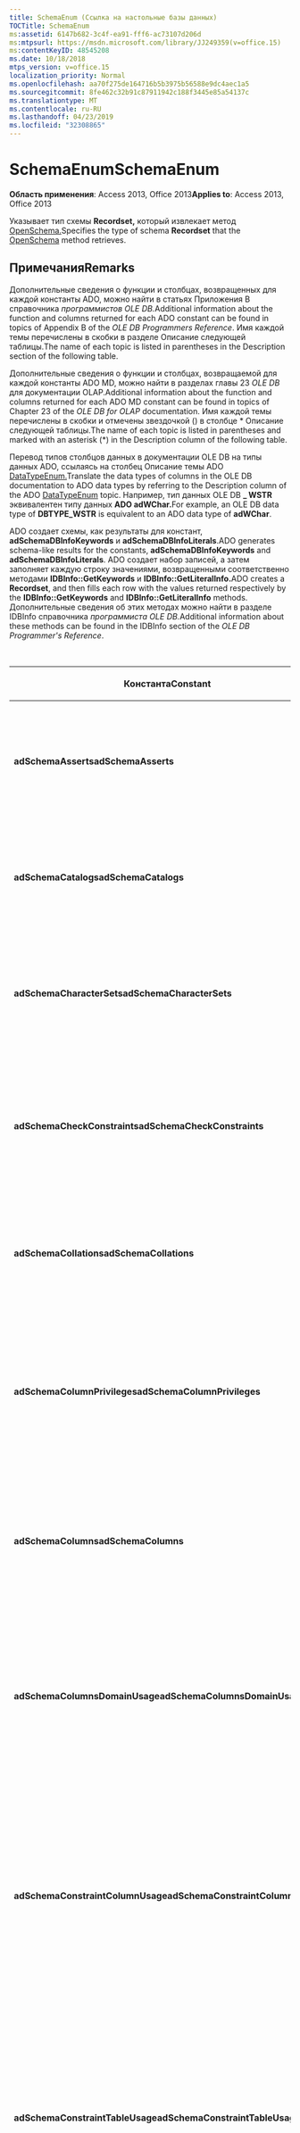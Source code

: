 ```yaml
---
title: SchemaEnum (Ссылка на настольные базы данных)
TOCTitle: SchemaEnum
ms:assetid: 6147b682-3c4f-ea91-fff6-ac73107d206d
ms:mtpsurl: https://msdn.microsoft.com/library/JJ249359(v=office.15)
ms:contentKeyID: 48545208
ms.date: 10/18/2018
mtps_version: v=office.15
localization_priority: Normal
ms.openlocfilehash: aa70f275de164716b5b3975b56588e9dc4aec1a5
ms.sourcegitcommit: 8fe462c32b91c87911942c188f3445e85a54137c
ms.translationtype: MT
ms.contentlocale: ru-RU
ms.lasthandoff: 04/23/2019
ms.locfileid: "32308865"
---
```

# <a name="schemaenum"></a><span data-ttu-id="26792-102">SchemaEnum</span><span class="sxs-lookup"><span data-stu-id="26792-102">SchemaEnum</span></span>

<span data-ttu-id="26792-103">**Область применения**: Access 2013, Office 2013</span><span class="sxs-lookup"><span data-stu-id="26792-103">**Applies to**: Access 2013, Office 2013</span></span>

<span data-ttu-id="26792-104">Указывает тип схемы **Recordset,** который извлекает метод [OpenSchema.](openschema-method-ado.md)</span><span class="sxs-lookup"><span data-stu-id="26792-104">Specifies the type of schema **Recordset** that the [OpenSchema](openschema-method-ado.md) method retrieves.</span></span>

## <a name="remarks"></a><span data-ttu-id="26792-105">Примечания</span><span class="sxs-lookup"><span data-stu-id="26792-105">Remarks</span></span>

<span data-ttu-id="26792-106">Дополнительные сведения о функции и столбцах, возвращенных для каждой константы ADO, можно найти в статьях Приложения B справочника *программистов OLE DB.*</span><span class="sxs-lookup"><span data-stu-id="26792-106">Additional information about the function and columns returned for each ADO constant can be found in topics of Appendix B of the *OLE DB Programmers Reference*.</span></span> <span data-ttu-id="26792-107">Имя каждой темы перечислены в скобки в разделе Описание следующей таблицы.</span><span class="sxs-lookup"><span data-stu-id="26792-107">The name of each topic is listed in parentheses in the Description section of the following table.</span></span>

<span data-ttu-id="26792-108">Дополнительные сведения о функции и столбцах, возвращаемой для каждой константы ADO MD, можно найти в разделах главы 23 *OLE DB* для документации OLAP.</span><span class="sxs-lookup"><span data-stu-id="26792-108">Additional information about the function and columns returned for each ADO MD constant can be found in topics of Chapter 23 of the *OLE DB for OLAP* documentation.</span></span> <span data-ttu-id="26792-109">Имя каждой темы перечислены в скобки и отмечены звездочкой () в столбце \* Описание следующей таблицы.</span><span class="sxs-lookup"><span data-stu-id="26792-109">The name of each topic is listed in parentheses and marked with an asterisk (\*) in the Description column of the following table.</span></span>

<span data-ttu-id="26792-110">Перевод типов столбцов данных в документации OLE DB на типы данных ADO, ссылаясь на столбец Описание темы ADO [DataTypeEnum.](datatypeenum.md)</span><span class="sxs-lookup"><span data-stu-id="26792-110">Translate the data types of columns in the OLE DB documentation to ADO data types by referring to the Description column of the ADO [DataTypeEnum](datatypeenum.md) topic.</span></span> <span data-ttu-id="26792-111">Например, тип данных OLE DB **\_ WSTR** эквивалентен типу данных **ADO adWChar.**</span><span class="sxs-lookup"><span data-stu-id="26792-111">For example, an OLE DB data type of **DBTYPE\_WSTR** is equivalent to an ADO data type of **adWChar**.</span></span>

<span data-ttu-id="26792-112">ADO создает схемы, как результаты для констант, **adSchemaDBInfoKeywords** и **adSchemaDBInfoLiterals**.</span><span class="sxs-lookup"><span data-stu-id="26792-112">ADO generates schema-like results for the constants, **adSchemaDBInfoKeywords** and **adSchemaDBInfoLiterals**.</span></span> <span data-ttu-id="26792-113">ADO создает набор записей, а затем заполняет каждую строку значениями, возвращенными соответственно методами **IDBInfo::GetKeywords** и **IDBInfo::GetLiteralInfo.**</span><span class="sxs-lookup"><span data-stu-id="26792-113">ADO creates a **Recordset**, and then fills each row with the values returned respectively by the **IDBInfo::GetKeywords** and **IDBInfo::GetLiteralInfo** methods.</span></span> <span data-ttu-id="26792-114">Дополнительные сведения об этих методах можно найти в разделе IDBInfo справочника *программиста OLE DB.*</span><span class="sxs-lookup"><span data-stu-id="26792-114">Additional information about these methods can be found in the IDBInfo section of the *OLE DB Programmer's Reference*.</span></span>

<br/>

<table>
<colgroup>
<col style="width: 25%" />
<col style="width: 25%" />
<col style="width: 25%" />
<col style="width: 25%" />
</colgroup>
<thead>
<tr class="header">
<th><p><span data-ttu-id="26792-115">Константа</span><span class="sxs-lookup"><span data-stu-id="26792-115">Constant</span></span></p></th>
<th><p><span data-ttu-id="26792-116">Значение</span><span class="sxs-lookup"><span data-stu-id="26792-116">Value</span></span></p></th>
<th><p><span data-ttu-id="26792-117">Описание</span><span class="sxs-lookup"><span data-stu-id="26792-117">Description</span></span></p></th>
<th><p><span data-ttu-id="26792-118">Столбцы ограничения</span><span class="sxs-lookup"><span data-stu-id="26792-118">Constraint columns</span></span></p></th>
</tr>
</thead>
<tbody>
<tr class="odd">
<td><p><span data-ttu-id="26792-119"><strong>adSchemaAsserts</strong></span><span class="sxs-lookup"><span data-stu-id="26792-119"><strong>adSchemaAsserts</strong></span></span></p></td>
<td><p><span data-ttu-id="26792-120">0</span><span class="sxs-lookup"><span data-stu-id="26792-120">0</span></span></p></td>
<td><p><span data-ttu-id="26792-121">Возвращает утверждения, определенные в каталоге, которые принадлежат определенному пользователю.</span><span class="sxs-lookup"><span data-stu-id="26792-121">Returns the assertions defined in the catalog that are owned by a given user.</span></span> <span data-ttu-id="26792-122">(ASSERTIONS Rowset)</span><span class="sxs-lookup"><span data-stu-id="26792-122">(ASSERTIONS Rowset)</span></span></p></td>
<td><p><span data-ttu-id="26792-123">CONSTRAINT_CATALOG</span><span class="sxs-lookup"><span data-stu-id="26792-123">CONSTRAINT_CATALOG</span></span><br />
<span data-ttu-id="26792-124">CONSTRAINT_SCHEMA</span><span class="sxs-lookup"><span data-stu-id="26792-124">CONSTRAINT_SCHEMA</span></span><br />
<span data-ttu-id="26792-125">CONSTRAINT_NAME</span><span class="sxs-lookup"><span data-stu-id="26792-125">CONSTRAINT_NAME</span></span></p></td>
</tr>
<tr class="even">
<td><p><span data-ttu-id="26792-126"><strong>adSchemaCatalogs</strong></span><span class="sxs-lookup"><span data-stu-id="26792-126"><strong>adSchemaCatalogs</strong></span></span></p></td>
<td><p><span data-ttu-id="26792-127">1</span><span class="sxs-lookup"><span data-stu-id="26792-127">1</span></span></p></td>
<td><p><span data-ttu-id="26792-128">Возвращает физические атрибуты, связанные с каталогами, доступными из DBMS.</span><span class="sxs-lookup"><span data-stu-id="26792-128">Returns the physical attributes associated with catalogs accessible from the DBMS.</span></span> <span data-ttu-id="26792-129">(КАТАЛОГИ Rowset)</span><span class="sxs-lookup"><span data-stu-id="26792-129">(CATALOGS Rowset)</span></span></p></td>
<td><p><span data-ttu-id="26792-130">CATALOG_NAME</span><span class="sxs-lookup"><span data-stu-id="26792-130">CATALOG_NAME</span></span></p></td>
</tr>
<tr class="odd">
<td><p><span data-ttu-id="26792-131"><strong>adSchemaCharacterSets</strong></span><span class="sxs-lookup"><span data-stu-id="26792-131"><strong>adSchemaCharacterSets</strong></span></span></p></td>
<td><p><span data-ttu-id="26792-132">2</span><span class="sxs-lookup"><span data-stu-id="26792-132">2</span></span></p></td>
<td><p><span data-ttu-id="26792-133">Возвращает наборы символов, определенные в каталоге, доступные для данного пользователя.</span><span class="sxs-lookup"><span data-stu-id="26792-133">Returns the character sets defined in the catalog that are accessible to a given user.</span></span> <span data-ttu-id="26792-134">(CHARACTER_SETS Rowset)</span><span class="sxs-lookup"><span data-stu-id="26792-134">(CHARACTER_SETS Rowset)</span></span></p></td>
<td><p><span data-ttu-id="26792-135">CHARACTER_SET_CATALOG</span><span class="sxs-lookup"><span data-stu-id="26792-135">CHARACTER_SET_CATALOG</span></span><br />
<span data-ttu-id="26792-136">CHARACTER_SET_SCHEMA</span><span class="sxs-lookup"><span data-stu-id="26792-136">CHARACTER_SET_SCHEMA</span></span><br />
<span data-ttu-id="26792-137">CHARACTER_SET_NAME</span><span class="sxs-lookup"><span data-stu-id="26792-137">CHARACTER_SET_NAME</span></span></p></td>
</tr>
<tr class="even">
<td><p><span data-ttu-id="26792-138"><strong>adSchemaCheckConstraints</strong></span><span class="sxs-lookup"><span data-stu-id="26792-138"><strong>adSchemaCheckConstraints</strong></span></span></p></td>
<td><p><span data-ttu-id="26792-139">5 </span><span class="sxs-lookup"><span data-stu-id="26792-139">5</span></span></p></td>
<td><p><span data-ttu-id="26792-140">Возвращает ограничения проверки, определенные в каталоге, которые принадлежат определенному пользователю.</span><span class="sxs-lookup"><span data-stu-id="26792-140">Returns the check constraints defined in the catalog that are owned by a given user.</span></span> <span data-ttu-id="26792-141">(CHECK_CONSTRAINTS Rowset)</span><span class="sxs-lookup"><span data-stu-id="26792-141">(CHECK_CONSTRAINTS Rowset)</span></span></p></td>
<td><p><span data-ttu-id="26792-142">CONSTRAINT_CATALOG</span><span class="sxs-lookup"><span data-stu-id="26792-142">CONSTRAINT_CATALOG</span></span><br />
<span data-ttu-id="26792-143">CONSTRAINT_SCHEMA</span><span class="sxs-lookup"><span data-stu-id="26792-143">CONSTRAINT_SCHEMA</span></span><br />
<span data-ttu-id="26792-144">CONSTRAINT_NAME</span><span class="sxs-lookup"><span data-stu-id="26792-144">CONSTRAINT_NAME</span></span></p></td>
</tr>
<tr class="odd">
<td><p><span data-ttu-id="26792-145"><strong>adSchemaCollations</strong></span><span class="sxs-lookup"><span data-stu-id="26792-145"><strong>adSchemaCollations</strong></span></span></p></td>
<td><p><span data-ttu-id="26792-146">3</span><span class="sxs-lookup"><span data-stu-id="26792-146">3</span></span></p></td>
<td><p><span data-ttu-id="26792-147">Возвращается коллаций символов, определенных в каталоге, доступных для данного пользователя.</span><span class="sxs-lookup"><span data-stu-id="26792-147">Returns the character collations defined in the catalog that are accessible to a given user.</span></span> <span data-ttu-id="26792-148">(COLLATIONS Rowset)</span><span class="sxs-lookup"><span data-stu-id="26792-148">(COLLATIONS Rowset)</span></span></p></td>
<td><p><span data-ttu-id="26792-149">COLLATION_CATALOG</span><span class="sxs-lookup"><span data-stu-id="26792-149">COLLATION_CATALOG</span></span><br />
<span data-ttu-id="26792-150">COLLATION_SCHEMA</span><span class="sxs-lookup"><span data-stu-id="26792-150">COLLATION_SCHEMA</span></span><br />
<span data-ttu-id="26792-151">COLLATION_NAME</span><span class="sxs-lookup"><span data-stu-id="26792-151">COLLATION_NAME</span></span></p></td>
</tr>
<tr class="even">
<td><p><span data-ttu-id="26792-152"><strong>adSchemaColumnPrivileges</strong></span><span class="sxs-lookup"><span data-stu-id="26792-152"><strong>adSchemaColumnPrivileges</strong></span></span></p></td>
<td><p><span data-ttu-id="26792-153">13</span><span class="sxs-lookup"><span data-stu-id="26792-153">13</span></span></p></td>
<td><p><span data-ttu-id="26792-154">Возвращает привилегии для столбцов таблиц, определенных в каталоге, доступных или предоставленных определенным пользователем.</span><span class="sxs-lookup"><span data-stu-id="26792-154">Returns the privileges on columns of tables defined in the catalog that are available to, or granted by, a given user.</span></span> <span data-ttu-id="26792-155">(COLUMN_PRIVILEGES Rowset)</span><span class="sxs-lookup"><span data-stu-id="26792-155">(COLUMN_PRIVILEGES Rowset)</span></span></p></td>
<td><p><span data-ttu-id="26792-156">TABLE_CATALOG</span><span class="sxs-lookup"><span data-stu-id="26792-156">TABLE_CATALOG</span></span><br />
<span data-ttu-id="26792-157">TABLE_SCHEMA</span><span class="sxs-lookup"><span data-stu-id="26792-157">TABLE_SCHEMA</span></span><br />
<span data-ttu-id="26792-158">TABLE_NAME</span><span class="sxs-lookup"><span data-stu-id="26792-158">TABLE_NAME</span></span><br />
<span data-ttu-id="26792-159">COLUMN_NAME</span><span class="sxs-lookup"><span data-stu-id="26792-159">COLUMN_NAME</span></span><br />
<span data-ttu-id="26792-160">GRANTOR</span><span class="sxs-lookup"><span data-stu-id="26792-160">GRANTOR</span></span><br />
<span data-ttu-id="26792-161">GRANTEE</span><span class="sxs-lookup"><span data-stu-id="26792-161">GRANTEE</span></span></p></td>
</tr>
<tr class="odd">
<td><p><span data-ttu-id="26792-162"><strong>adSchemaColumns</strong></span><span class="sxs-lookup"><span data-stu-id="26792-162"><strong>adSchemaColumns</strong></span></span></p></td>
<td><p><span data-ttu-id="26792-163">4 </span><span class="sxs-lookup"><span data-stu-id="26792-163">4</span></span></p></td>
<td><p><span data-ttu-id="26792-164">Возвращает столбцы таблиц (включая представления), определенные в каталоге, доступные для данного пользователя.</span><span class="sxs-lookup"><span data-stu-id="26792-164">Returns the columns of tables (including views) defined in the catalog that are accessible to a given user.</span></span> <span data-ttu-id="26792-165">(СТОЛБЦЫ Rowset)</span><span class="sxs-lookup"><span data-stu-id="26792-165">(COLUMNS Rowset)</span></span></p></td>
<td><p><span data-ttu-id="26792-166">TABLE_CATALOG</span><span class="sxs-lookup"><span data-stu-id="26792-166">TABLE_CATALOG</span></span><br />
<span data-ttu-id="26792-167">TABLE_SCHEMA</span><span class="sxs-lookup"><span data-stu-id="26792-167">TABLE_SCHEMA</span></span><br />
<span data-ttu-id="26792-168">TABLE_NAME</span><span class="sxs-lookup"><span data-stu-id="26792-168">TABLE_NAME</span></span><br />
<span data-ttu-id="26792-169">COLUMN_NAME</span><span class="sxs-lookup"><span data-stu-id="26792-169">COLUMN_NAME</span></span></p></td>
</tr>
<tr class="even">
<td><p><span data-ttu-id="26792-170"><strong>adSchemaColumnsDomainUsage</strong></span><span class="sxs-lookup"><span data-stu-id="26792-170"><strong>adSchemaColumnsDomainUsage</strong></span></span></p></td>
<td><p><span data-ttu-id="26792-171">11</span><span class="sxs-lookup"><span data-stu-id="26792-171">11</span></span></p></td>
<td><p><span data-ttu-id="26792-172">Возвращает столбцы, определенные в каталоге, которые зависят от домена, определенного в каталоге и владеющих определенным пользователем.</span><span class="sxs-lookup"><span data-stu-id="26792-172">Returns the columns defined in the catalog that are dependent on a domain defined in the catalog and owned by a given user.</span></span> <span data-ttu-id="26792-173">(COLUMN_DOMAIN_USAGE Rowset)</span><span class="sxs-lookup"><span data-stu-id="26792-173">(COLUMN_DOMAIN_USAGE Rowset)</span></span></p></td>
<td><p><span data-ttu-id="26792-174">DOMAIN_CATALOG</span><span class="sxs-lookup"><span data-stu-id="26792-174">DOMAIN_CATALOG</span></span><br />
<span data-ttu-id="26792-175">DOMAIN_SCHEMA</span><span class="sxs-lookup"><span data-stu-id="26792-175">DOMAIN_SCHEMA</span></span><br />
<span data-ttu-id="26792-176">DOMAIN_NAME</span><span class="sxs-lookup"><span data-stu-id="26792-176">DOMAIN_NAME</span></span><br />
<span data-ttu-id="26792-177">COLUMN_NAME</span><span class="sxs-lookup"><span data-stu-id="26792-177">COLUMN_NAME</span></span></p></td>
</tr>
<tr class="odd">
<td><p><span data-ttu-id="26792-178"><strong>adSchemaConstraintColumnUsage</strong></span><span class="sxs-lookup"><span data-stu-id="26792-178"><strong>adSchemaConstraintColumnUsage</strong></span></span></p></td>
<td><p><span data-ttu-id="26792-179">6 </span><span class="sxs-lookup"><span data-stu-id="26792-179">6</span></span></p></td>
<td><p><span data-ttu-id="26792-180">Возвращает столбцы, используемые ссылками, уникальными ограничениями, ограничениями проверки и утверждениями, определенными в каталоге и принадлежат определенному пользователю.</span><span class="sxs-lookup"><span data-stu-id="26792-180">Returns the columns used by referential constraints, unique constraints, check constraints, and assertions, defined in the catalog and owned by a given user.</span></span> <span data-ttu-id="26792-181">(CONSTRAINT_COLUMN_USAGE Rowset)</span><span class="sxs-lookup"><span data-stu-id="26792-181">(CONSTRAINT_COLUMN_USAGE Rowset)</span></span></p></td>
<td><p><span data-ttu-id="26792-182">TABLE_CATALOG</span><span class="sxs-lookup"><span data-stu-id="26792-182">TABLE_CATALOG</span></span><br />
<span data-ttu-id="26792-183">TABLE_SCHEMA</span><span class="sxs-lookup"><span data-stu-id="26792-183">TABLE_SCHEMA</span></span><br />
<span data-ttu-id="26792-184">TABLE_NAME</span><span class="sxs-lookup"><span data-stu-id="26792-184">TABLE_NAME</span></span><br />
<span data-ttu-id="26792-185">COLUMN_NAME</span><span class="sxs-lookup"><span data-stu-id="26792-185">COLUMN_NAME</span></span></p></td>
</tr>
<tr class="even">
<td><p><span data-ttu-id="26792-186"><strong>adSchemaConstraintTableUsage</strong></span><span class="sxs-lookup"><span data-stu-id="26792-186"><strong>adSchemaConstraintTableUsage</strong></span></span></p></td>
<td><p><span data-ttu-id="26792-187">7 </span><span class="sxs-lookup"><span data-stu-id="26792-187">7</span></span></p></td>
<td><p><span data-ttu-id="26792-188">Возвращает таблицы, используемые ссылками, уникальными ограничениями, ограничениями проверки и утверждениями, определенными в каталоге и принадлежат определенному пользователю.</span><span class="sxs-lookup"><span data-stu-id="26792-188">Returns the tables that are used by referential constraints, unique constraints, check constraints, and assertions defined in the catalog and owned by a given user.</span></span> <span data-ttu-id="26792-189">(CONSTRAINT_TABLE_USAGE Rowset)</span><span class="sxs-lookup"><span data-stu-id="26792-189">(CONSTRAINT_TABLE_USAGE Rowset)</span></span></p></td>
<td><p><span data-ttu-id="26792-190">TABLE_CATALOG</span><span class="sxs-lookup"><span data-stu-id="26792-190">TABLE_CATALOG</span></span><br />
<span data-ttu-id="26792-191">TABLE_SCHEMA</span><span class="sxs-lookup"><span data-stu-id="26792-191">TABLE_SCHEMA</span></span><br />
<span data-ttu-id="26792-192">TABLE_NAME</span><span class="sxs-lookup"><span data-stu-id="26792-192">TABLE_NAME</span></span></p></td>
</tr>
<tr class="odd">
<td><p><span data-ttu-id="26792-193"><strong>adSchemaCubes</strong></span><span class="sxs-lookup"><span data-stu-id="26792-193"><strong>adSchemaCubes</strong></span></span></p></td>
<td><p><span data-ttu-id="26792-194">32</span><span class="sxs-lookup"><span data-stu-id="26792-194">32</span></span></p></td>
<td><p><span data-ttu-id="26792-195">Возвращает сведения о доступных кубах в схеме (или каталоге, если поставщик не поддерживает схемы).</span><span class="sxs-lookup"><span data-stu-id="26792-195">Returns information about the available cubes in a schema (or the catalog, if the provider does not support schemas).</span></span> <span data-ttu-id="26792-196">(CUBES Rowset\*)</span><span class="sxs-lookup"><span data-stu-id="26792-196">(CUBES Rowset\*)</span></span></p></td>
<td><p><span data-ttu-id="26792-197">CATALOG_NAME</span><span class="sxs-lookup"><span data-stu-id="26792-197">CATALOG_NAME</span></span><br />
<span data-ttu-id="26792-198">SCHEMA_NAME</span><span class="sxs-lookup"><span data-stu-id="26792-198">SCHEMA_NAME</span></span><br />
<span data-ttu-id="26792-199">CUBE_NAME</span><span class="sxs-lookup"><span data-stu-id="26792-199">CUBE_NAME</span></span></p></td>
</tr>
<tr class="even">
<td><p><span data-ttu-id="26792-200"><strong>adSchemaDBInfoKeywords</strong></span><span class="sxs-lookup"><span data-stu-id="26792-200"><strong>adSchemaDBInfoKeywords</strong></span></span></p></td>
<td><p><span data-ttu-id="26792-201">30</span><span class="sxs-lookup"><span data-stu-id="26792-201">30</span></span></p></td>
<td><p><span data-ttu-id="26792-202">Возвращает список ключевых слов, определенных для поставщика.</span><span class="sxs-lookup"><span data-stu-id="26792-202">Returns a list of provider-specific keywords.</span></span> <span data-ttu-id="26792-203">(IDBInfo::GetKeywords \*)</span><span class="sxs-lookup"><span data-stu-id="26792-203">(IDBInfo::GetKeywords \*)</span></span></p></td>
<td><p><span data-ttu-id="26792-204">&lt;Нет&gt;</span><span class="sxs-lookup"><span data-stu-id="26792-204">&lt;None&gt;</span></span></p></td>
</tr>
<tr class="odd">
<td><p><span data-ttu-id="26792-205"><strong>adSchemaDBInfoLiterals</strong></span><span class="sxs-lookup"><span data-stu-id="26792-205"><strong>adSchemaDBInfoLiterals</strong></span></span></p></td>
<td><p><span data-ttu-id="26792-206">31</span><span class="sxs-lookup"><span data-stu-id="26792-206">31</span></span></p></td>
<td><p><span data-ttu-id="26792-207">Возвращает список литералов, определенных для поставщика, используемых в текстовых командах.</span><span class="sxs-lookup"><span data-stu-id="26792-207">Returns a list of provider-specific literals used in text commands.</span></span> <span data-ttu-id="26792-208">(IDBInfo::GetLiteralInfo \*)</span><span class="sxs-lookup"><span data-stu-id="26792-208">(IDBInfo::GetLiteralInfo \*)</span></span></p></td>
<td><p><span data-ttu-id="26792-209">&lt;Нет&gt;</span><span class="sxs-lookup"><span data-stu-id="26792-209">&lt;None&gt;</span></span></p></td>
</tr>
<tr class="even">
<td><p><span data-ttu-id="26792-210"><strong>adSchemaDimensions</strong></span><span class="sxs-lookup"><span data-stu-id="26792-210"><strong>adSchemaDimensions</strong></span></span></p></td>
<td><p><span data-ttu-id="26792-211">33</span><span class="sxs-lookup"><span data-stu-id="26792-211">33</span></span></p></td>
<td><p><span data-ttu-id="26792-212">Возвращает сведения о измерениях в заданном кубе.</span><span class="sxs-lookup"><span data-stu-id="26792-212">Returns information about the dimensions in a given cube.</span></span> <span data-ttu-id="26792-213">Она имеет одну строку для каждого измерения.</span><span class="sxs-lookup"><span data-stu-id="26792-213">It has one row for each dimension.</span></span> <span data-ttu-id="26792-214">(DIMENSIONS Rowset \*)</span><span class="sxs-lookup"><span data-stu-id="26792-214">(DIMENSIONS Rowset \*)</span></span></p></td>
<td><p><span data-ttu-id="26792-215">CATALOG_NAME</span><span class="sxs-lookup"><span data-stu-id="26792-215">CATALOG_NAME</span></span><br />
<span data-ttu-id="26792-216">SCHEMA_NAME</span><span class="sxs-lookup"><span data-stu-id="26792-216">SCHEMA_NAME</span></span><br />
<span data-ttu-id="26792-217">CUBE_NAME</span><span class="sxs-lookup"><span data-stu-id="26792-217">CUBE_NAME</span></span><br />
<span data-ttu-id="26792-218">DIMENSION_NAME</span><span class="sxs-lookup"><span data-stu-id="26792-218">DIMENSION_NAME</span></span><br />
<span data-ttu-id="26792-219">DIMENSION_UNIQUE_NAME</span><span class="sxs-lookup"><span data-stu-id="26792-219">DIMENSION_UNIQUE_NAME</span></span></p></td>
</tr>
<tr class="odd">
<td><p><span data-ttu-id="26792-220"><strong>adSchemaForeignKeys</strong></span><span class="sxs-lookup"><span data-stu-id="26792-220"><strong>adSchemaForeignKeys</strong></span></span></p></td>
<td><p><span data-ttu-id="26792-221">27</span><span class="sxs-lookup"><span data-stu-id="26792-221">27</span></span></p></td>
<td><p><span data-ttu-id="26792-222">Возвращает внешние столбцы ключей, определенные в каталоге определенным пользователем.</span><span class="sxs-lookup"><span data-stu-id="26792-222">Returns the foreign key columns defined in the catalog by a given user.</span></span> <span data-ttu-id="26792-223">(FOREIGN_KEYS Rowset)</span><span class="sxs-lookup"><span data-stu-id="26792-223">(FOREIGN_KEYS Rowset)</span></span></p></td>
<td><p><span data-ttu-id="26792-224">PK_TABLE_CATALOG</span><span class="sxs-lookup"><span data-stu-id="26792-224">PK_TABLE_CATALOG</span></span><br />
<span data-ttu-id="26792-225">PK_TABLE_SCHEMA</span><span class="sxs-lookup"><span data-stu-id="26792-225">PK_TABLE_SCHEMA</span></span><br />
<span data-ttu-id="26792-226">PK_TABLE_NAME</span><span class="sxs-lookup"><span data-stu-id="26792-226">PK_TABLE_NAME</span></span><br />
<span data-ttu-id="26792-227">FK_TABLE_CATALOG</span><span class="sxs-lookup"><span data-stu-id="26792-227">FK_TABLE_CATALOG</span></span><br />
<span data-ttu-id="26792-228">FK_TABLE_SCHEMA</span><span class="sxs-lookup"><span data-stu-id="26792-228">FK_TABLE_SCHEMA</span></span><br />
<span data-ttu-id="26792-229">FK_TABLE_NAME</span><span class="sxs-lookup"><span data-stu-id="26792-229">FK_TABLE_NAME</span></span></p></td>
</tr>
<tr class="even">
<td><p><span data-ttu-id="26792-230"><strong>adSchemaHierarchies</strong></span><span class="sxs-lookup"><span data-stu-id="26792-230"><strong>adSchemaHierarchies</strong></span></span></p></td>
<td><p><span data-ttu-id="26792-231">34</span><span class="sxs-lookup"><span data-stu-id="26792-231">34</span></span></p></td>
<td><p><span data-ttu-id="26792-232">Возвращает сведения об иерархиях, доступных в измерении.</span><span class="sxs-lookup"><span data-stu-id="26792-232">Returns information about the hierarchies available in a dimension.</span></span> <span data-ttu-id="26792-233">(ИЕРАРХИИ Rowset \*)</span><span class="sxs-lookup"><span data-stu-id="26792-233">(HIERARCHIES Rowset \*)</span></span></p></td>
<td><p><span data-ttu-id="26792-234">CATALOG_NAME</span><span class="sxs-lookup"><span data-stu-id="26792-234">CATALOG_NAME</span></span><br />
<span data-ttu-id="26792-235">SCHEMA_NAME</span><span class="sxs-lookup"><span data-stu-id="26792-235">SCHEMA_NAME</span></span><br />
<span data-ttu-id="26792-236">CUBE_NAME</span><span class="sxs-lookup"><span data-stu-id="26792-236">CUBE_NAME</span></span><br />
<span data-ttu-id="26792-237">DIMENSION_UNIQUE_NAME</span><span class="sxs-lookup"><span data-stu-id="26792-237">DIMENSION_UNIQUE_NAME</span></span><br />
<span data-ttu-id="26792-238">HIERARCHY_NAME</span><span class="sxs-lookup"><span data-stu-id="26792-238">HIERARCHY_NAME</span></span><br />
<span data-ttu-id="26792-239">HIERARCHY_UNIQUE_NAME</span><span class="sxs-lookup"><span data-stu-id="26792-239">HIERARCHY_UNIQUE_NAME</span></span></p></td>
</tr>
<tr class="odd">
<td><p><span data-ttu-id="26792-240"><strong>adSchemaIndexes</strong></span><span class="sxs-lookup"><span data-stu-id="26792-240"><strong>adSchemaIndexes</strong></span></span></p></td>
<td><p><span data-ttu-id="26792-241">12 </span><span class="sxs-lookup"><span data-stu-id="26792-241">12</span></span></p></td>
<td><p><span data-ttu-id="26792-242">Возвращает индексы, определенные в каталоге, которые принадлежат определенному пользователю.</span><span class="sxs-lookup"><span data-stu-id="26792-242">Returns the indexes defined in the catalog that are owned by a given user.</span></span> <span data-ttu-id="26792-243">(INDEXES Rowset)</span><span class="sxs-lookup"><span data-stu-id="26792-243">(INDEXES Rowset)</span></span></p></td>
<td><p><span data-ttu-id="26792-244">TABLE_CATALOG</span><span class="sxs-lookup"><span data-stu-id="26792-244">TABLE_CATALOG</span></span><br />
<span data-ttu-id="26792-245">TABLE_SCHEMA</span><span class="sxs-lookup"><span data-stu-id="26792-245">TABLE_SCHEMA</span></span><br />
<span data-ttu-id="26792-246">INDEX_NAME</span><span class="sxs-lookup"><span data-stu-id="26792-246">INDEX_NAME</span></span><br />
<span data-ttu-id="26792-247">TYPE</span><span class="sxs-lookup"><span data-stu-id="26792-247">TYPE</span></span><br />
<span data-ttu-id="26792-248">TABLE_NAME</span><span class="sxs-lookup"><span data-stu-id="26792-248">TABLE_NAME</span></span></p></td>
</tr>
<tr class="even">
<td><p><span data-ttu-id="26792-249"><strong>adSchemaKeyColumnUsage</strong></span><span class="sxs-lookup"><span data-stu-id="26792-249"><strong>adSchemaKeyColumnUsage</strong></span></span></p></td>
<td><p><span data-ttu-id="26792-250">8 </span><span class="sxs-lookup"><span data-stu-id="26792-250">8</span></span></p></td>
<td><p><span data-ttu-id="26792-251">Возвращает столбцы, определенные в каталоге, которые ограничены в качестве ключей определенным пользователем.</span><span class="sxs-lookup"><span data-stu-id="26792-251">Returns the columns defined in the catalog that are constrained as keys by a given user.</span></span> <span data-ttu-id="26792-252">(KEY_COLUMN_USAGE Rowset)</span><span class="sxs-lookup"><span data-stu-id="26792-252">(KEY_COLUMN_USAGE Rowset)</span></span></p></td>
<td><p><span data-ttu-id="26792-253">CONSTRAINT_CATALOG</span><span class="sxs-lookup"><span data-stu-id="26792-253">CONSTRAINT_CATALOG</span></span><br />
<span data-ttu-id="26792-254">CONSTRAINT_SCHEMA</span><span class="sxs-lookup"><span data-stu-id="26792-254">CONSTRAINT_SCHEMA</span></span><br />
<span data-ttu-id="26792-255">CONSTRAINT_NAME</span><span class="sxs-lookup"><span data-stu-id="26792-255">CONSTRAINT_NAME</span></span><br />
<span data-ttu-id="26792-256">TABLE_CATALOG</span><span class="sxs-lookup"><span data-stu-id="26792-256">TABLE_CATALOG</span></span><br />
<span data-ttu-id="26792-257">TABLE_SCHEMA</span><span class="sxs-lookup"><span data-stu-id="26792-257">TABLE_SCHEMA</span></span><br />
<span data-ttu-id="26792-258">TABLE_NAME</span><span class="sxs-lookup"><span data-stu-id="26792-258">TABLE_NAME</span></span><br />
<span data-ttu-id="26792-259">COLUMN_NAME</span><span class="sxs-lookup"><span data-stu-id="26792-259">COLUMN_NAME</span></span></p></td>
</tr>
<tr class="odd">
<td><p><span data-ttu-id="26792-260"><strong>adSchemaLevels</strong></span><span class="sxs-lookup"><span data-stu-id="26792-260"><strong>adSchemaLevels</strong></span></span></p></td>
<td><p><span data-ttu-id="26792-261">35</span><span class="sxs-lookup"><span data-stu-id="26792-261">35</span></span></p></td>
<td><p><span data-ttu-id="26792-262">Возвращает сведения об уровнях, доступных в измерении.</span><span class="sxs-lookup"><span data-stu-id="26792-262">Returns information about the levels available in a dimension.</span></span> <span data-ttu-id="26792-263">(LEVELS Rowset\*)</span><span class="sxs-lookup"><span data-stu-id="26792-263">(LEVELS Rowset\*)</span></span></p></td>
<td><p><span data-ttu-id="26792-264">CATALOG_NAME</span><span class="sxs-lookup"><span data-stu-id="26792-264">CATALOG_NAME</span></span><br />
<span data-ttu-id="26792-265">SCHEMA_NAME</span><span class="sxs-lookup"><span data-stu-id="26792-265">SCHEMA_NAME</span></span><br />
<span data-ttu-id="26792-266">CUBE_NAME</span><span class="sxs-lookup"><span data-stu-id="26792-266">CUBE_NAME</span></span><br />
<span data-ttu-id="26792-267">DIMENSION_UNIQUE_NAME</span><span class="sxs-lookup"><span data-stu-id="26792-267">DIMENSION_UNIQUE_NAME</span></span><br />
<span data-ttu-id="26792-268">HIERARCHY_UNIQUE_NAME</span><span class="sxs-lookup"><span data-stu-id="26792-268">HIERARCHY_UNIQUE_NAME</span></span><br />
<span data-ttu-id="26792-269">LEVEL_NAME</span><span class="sxs-lookup"><span data-stu-id="26792-269">LEVEL_NAME</span></span><br />
<span data-ttu-id="26792-270">LEVEL_UNIQUE_NAME</span><span class="sxs-lookup"><span data-stu-id="26792-270">LEVEL_UNIQUE_NAME</span></span></p></td>
</tr>
<tr class="even">
<td><p><span data-ttu-id="26792-271"><strong>adSchemaMeasures</strong></span><span class="sxs-lookup"><span data-stu-id="26792-271"><strong>adSchemaMeasures</strong></span></span></p></td>
<td><p><span data-ttu-id="26792-272">36</span><span class="sxs-lookup"><span data-stu-id="26792-272">36</span></span></p></td>
<td><p><span data-ttu-id="26792-273">Возвращает сведения о доступных мерах.</span><span class="sxs-lookup"><span data-stu-id="26792-273">Returns information about the available measures.</span></span> <span data-ttu-id="26792-274">(MEASURES Rowset \*)</span><span class="sxs-lookup"><span data-stu-id="26792-274">(MEASURES Rowset \*)</span></span></p></td>
<td><p><span data-ttu-id="26792-275">CATALOG_NAME</span><span class="sxs-lookup"><span data-stu-id="26792-275">CATALOG_NAME</span></span><br />
<span data-ttu-id="26792-276">SCHEMA_NAME</span><span class="sxs-lookup"><span data-stu-id="26792-276">SCHEMA_NAME</span></span><br />
<span data-ttu-id="26792-277">CUBE_NAME</span><span class="sxs-lookup"><span data-stu-id="26792-277">CUBE_NAME</span></span><br />
<span data-ttu-id="26792-278">MEASURE_NAME</span><span class="sxs-lookup"><span data-stu-id="26792-278">MEASURE_NAME</span></span><br />
<span data-ttu-id="26792-279">MEASURE_UNIQUE_NAME</span><span class="sxs-lookup"><span data-stu-id="26792-279">MEASURE_UNIQUE_NAME</span></span></p></td>
</tr>
<tr class="odd">
<td><p><span data-ttu-id="26792-280"><strong>adSchemaMembers</strong></span><span class="sxs-lookup"><span data-stu-id="26792-280"><strong>adSchemaMembers</strong></span></span></p></td>
<td><p><span data-ttu-id="26792-281">38</span><span class="sxs-lookup"><span data-stu-id="26792-281">38</span></span></p></td>
<td><p><span data-ttu-id="26792-282">Возвращает сведения о доступных членах.</span><span class="sxs-lookup"><span data-stu-id="26792-282">Returns information about the available members.</span></span> <span data-ttu-id="26792-283">(НАБОР УЧАСТНИКОВ \*)</span><span class="sxs-lookup"><span data-stu-id="26792-283">(MEMBERS Rowset \*)</span></span></p></td>
<td><p><span data-ttu-id="26792-284">CATALOG_NAME</span><span class="sxs-lookup"><span data-stu-id="26792-284">CATALOG_NAME</span></span><br />
<span data-ttu-id="26792-285">SCHEMA_NAME</span><span class="sxs-lookup"><span data-stu-id="26792-285">SCHEMA_NAME</span></span><br />
<span data-ttu-id="26792-286">CUBE_NAME</span><span class="sxs-lookup"><span data-stu-id="26792-286">CUBE_NAME</span></span><br />
<span data-ttu-id="26792-287">DIMENSION_UNIQUE_NAME</span><span class="sxs-lookup"><span data-stu-id="26792-287">DIMENSION_UNIQUE_NAME</span></span><br />
<span data-ttu-id="26792-288">HIERARCHY_UNIQUE_NAME</span><span class="sxs-lookup"><span data-stu-id="26792-288">HIERARCHY_UNIQUE_NAME</span></span><br />
<span data-ttu-id="26792-289">LEVEL_UNIQUE_NAME</span><span class="sxs-lookup"><span data-stu-id="26792-289">LEVEL_UNIQUE_NAME</span></span><br />
<span data-ttu-id="26792-290">LEVEL_NUMBER</span><span class="sxs-lookup"><span data-stu-id="26792-290">LEVEL_NUMBER</span></span><br />
<span data-ttu-id="26792-291">MEMBER_NAME</span><span class="sxs-lookup"><span data-stu-id="26792-291">MEMBER_NAME</span></span><br />
<span data-ttu-id="26792-292">MEMBER_UNIQUE_NAME</span><span class="sxs-lookup"><span data-stu-id="26792-292">MEMBER_UNIQUE_NAME</span></span><br />
<span data-ttu-id="26792-293">MEMBER_CAPTION</span><span class="sxs-lookup"><span data-stu-id="26792-293">MEMBER_CAPTION</span></span><br />
<span data-ttu-id="26792-294">MEMBER_TYPE</span><span class="sxs-lookup"><span data-stu-id="26792-294">MEMBER_TYPE</span></span><br />
<span data-ttu-id="26792-295">Оператор дерева (Дополнительные сведения см. в документации OLE DB для OLAP.)</span><span class="sxs-lookup"><span data-stu-id="26792-295">Tree operator (For more information, see the OLE DB for OLAP documentation.)</span></span></p></td>
</tr>
<tr class="even">
<td><p><span data-ttu-id="26792-296"><strong>adSchemaPrimaryKeys</strong></span><span class="sxs-lookup"><span data-stu-id="26792-296"><strong>adSchemaPrimaryKeys</strong></span></span></p></td>
<td><p><span data-ttu-id="26792-297">28</span><span class="sxs-lookup"><span data-stu-id="26792-297">28</span></span></p></td>
<td><p><span data-ttu-id="26792-298">Возвращает основные столбцы ключей, определенные в каталоге определенным пользователем.</span><span class="sxs-lookup"><span data-stu-id="26792-298">Returns the primary key columns defined in the catalog by a given user.</span></span> <span data-ttu-id="26792-299">(PRIMARY_KEYS Rowset)</span><span class="sxs-lookup"><span data-stu-id="26792-299">(PRIMARY_KEYS Rowset)</span></span></p></td>
<td><p><span data-ttu-id="26792-300">PK_TABLE_CATALOG</span><span class="sxs-lookup"><span data-stu-id="26792-300">PK_TABLE_CATALOG</span></span><br />
<span data-ttu-id="26792-301">PK_TABLE_SCHEMA</span><span class="sxs-lookup"><span data-stu-id="26792-301">PK_TABLE_SCHEMA</span></span><br />
<span data-ttu-id="26792-302">PK_TABLE_NAME</span><span class="sxs-lookup"><span data-stu-id="26792-302">PK_TABLE_NAME</span></span></p></td>
</tr>
<tr class="odd">
<td><p><span data-ttu-id="26792-303"><strong>adSchemaProcedureColumns</strong></span><span class="sxs-lookup"><span data-stu-id="26792-303"><strong>adSchemaProcedureColumns</strong></span></span></p></td>
<td><p><span data-ttu-id="26792-304">29</span><span class="sxs-lookup"><span data-stu-id="26792-304">29</span></span></p></td>
<td><p><span data-ttu-id="26792-305">Возвращает сведения о столбцах строк, возвращаемой процедурами.</span><span class="sxs-lookup"><span data-stu-id="26792-305">Returns information about the columns of rowsets returned by procedures.</span></span> <span data-ttu-id="26792-306">(PROCEDURE_COLUMNS Rowset)</span><span class="sxs-lookup"><span data-stu-id="26792-306">(PROCEDURE_COLUMNS Rowset)</span></span></p></td>
<td><p><span data-ttu-id="26792-307">PROCEDURE_CATALOG</span><span class="sxs-lookup"><span data-stu-id="26792-307">PROCEDURE_CATALOG</span></span><br />
<span data-ttu-id="26792-308">PROCEDURE_SCHEMA</span><span class="sxs-lookup"><span data-stu-id="26792-308">PROCEDURE_SCHEMA</span></span><br />
<span data-ttu-id="26792-309">PROCEDURE_NAME</span><span class="sxs-lookup"><span data-stu-id="26792-309">PROCEDURE_NAME</span></span><br />
<span data-ttu-id="26792-310">COLUMN_NAME</span><span class="sxs-lookup"><span data-stu-id="26792-310">COLUMN_NAME</span></span></p></td>
</tr>
<tr class="even">
<td><p><span data-ttu-id="26792-311"><strong>adSchemaProcedureParameters</strong></span><span class="sxs-lookup"><span data-stu-id="26792-311"><strong>adSchemaProcedureParameters</strong></span></span></p></td>
<td><p><span data-ttu-id="26792-312">26</span><span class="sxs-lookup"><span data-stu-id="26792-312">26</span></span></p></td>
<td><p><span data-ttu-id="26792-313">Возвращает сведения о параметрах и кодах процедур.</span><span class="sxs-lookup"><span data-stu-id="26792-313">Returns information about the parameters and return codes of procedures.</span></span> <span data-ttu-id="26792-314">(PROCEDURE_PARAMETERS Rowset)</span><span class="sxs-lookup"><span data-stu-id="26792-314">(PROCEDURE_PARAMETERS Rowset)</span></span></p></td>
<td><p><span data-ttu-id="26792-315">PROCEDURE_CATALOG</span><span class="sxs-lookup"><span data-stu-id="26792-315">PROCEDURE_CATALOG</span></span><br />
<span data-ttu-id="26792-316">PROCEDURE_SCHEMA</span><span class="sxs-lookup"><span data-stu-id="26792-316">PROCEDURE_SCHEMA</span></span><br />
<span data-ttu-id="26792-317">PROCEDURE_NAME</span><span class="sxs-lookup"><span data-stu-id="26792-317">PROCEDURE_NAME</span></span><br />
<span data-ttu-id="26792-318">PARAMETER_NAME</span><span class="sxs-lookup"><span data-stu-id="26792-318">PARAMETER_NAME</span></span></p></td>
</tr>
<tr class="odd">
<td><p><span data-ttu-id="26792-319"><strong>adSchemaProcedures</strong></span><span class="sxs-lookup"><span data-stu-id="26792-319"><strong>adSchemaProcedures</strong></span></span></p></td>
<td><p><span data-ttu-id="26792-320">16 </span><span class="sxs-lookup"><span data-stu-id="26792-320">16</span></span></p></td>
<td><p><span data-ttu-id="26792-321">Возвращает процедуры, определенные в каталоге, которые принадлежат определенному пользователю.</span><span class="sxs-lookup"><span data-stu-id="26792-321">Returns the procedures defined in the catalog that are owned by a given user.</span></span> <span data-ttu-id="26792-322">(PROCEDURES Rowset)</span><span class="sxs-lookup"><span data-stu-id="26792-322">(PROCEDURES Rowset)</span></span></p></td>
<td><p><span data-ttu-id="26792-323">PROCEDURE_CATALOG</span><span class="sxs-lookup"><span data-stu-id="26792-323">PROCEDURE_CATALOG</span></span><br />
<span data-ttu-id="26792-324">PROCEDURE_SCHEMA</span><span class="sxs-lookup"><span data-stu-id="26792-324">PROCEDURE_SCHEMA</span></span><br />
<span data-ttu-id="26792-325">PROCEDURE_NAME</span><span class="sxs-lookup"><span data-stu-id="26792-325">PROCEDURE_NAME</span></span><br />
<span data-ttu-id="26792-326">PROCEDURE_TYPE</span><span class="sxs-lookup"><span data-stu-id="26792-326">PROCEDURE_TYPE</span></span></p></td>
</tr>
<tr class="even">
<td><p><span data-ttu-id="26792-327"><strong>adSchemaProperties</strong></span><span class="sxs-lookup"><span data-stu-id="26792-327"><strong>adSchemaProperties</strong></span></span></p></td>
<td><p><span data-ttu-id="26792-328">37</span><span class="sxs-lookup"><span data-stu-id="26792-328">37</span></span></p></td>
<td><p><span data-ttu-id="26792-329">Возвращает сведения о доступных свойствах для каждого уровня измерения.</span><span class="sxs-lookup"><span data-stu-id="26792-329">Returns information about the available properties for each level of the dimension.</span></span> <span data-ttu-id="26792-330">(PROPERTIES Rowset \*)</span><span class="sxs-lookup"><span data-stu-id="26792-330">(PROPERTIES Rowset \*)</span></span></p></td>
<td><p><span data-ttu-id="26792-331">CATALOG_NAME</span><span class="sxs-lookup"><span data-stu-id="26792-331">CATALOG_NAME</span></span><br />
<span data-ttu-id="26792-332">SCHEMA_NAME</span><span class="sxs-lookup"><span data-stu-id="26792-332">SCHEMA_NAME</span></span><br />
<span data-ttu-id="26792-333">CUBE_NAME</span><span class="sxs-lookup"><span data-stu-id="26792-333">CUBE_NAME</span></span><br />
<span data-ttu-id="26792-334">DIMENSION_UNIQUE_NAME</span><span class="sxs-lookup"><span data-stu-id="26792-334">DIMENSION_UNIQUE_NAME</span></span><br />
<span data-ttu-id="26792-335">HIERARCHY_UNIQUE_NAME</span><span class="sxs-lookup"><span data-stu-id="26792-335">HIERARCHY_UNIQUE_NAME</span></span><br />
<span data-ttu-id="26792-336">LEVEL_UNIQUE_NAME</span><span class="sxs-lookup"><span data-stu-id="26792-336">LEVEL_UNIQUE_NAME</span></span><br />
<span data-ttu-id="26792-337">MEMBER_UNIQUE_NAME</span><span class="sxs-lookup"><span data-stu-id="26792-337">MEMBER_UNIQUE_NAME</span></span><br />
<span data-ttu-id="26792-338">PROPERTY_TYPE</span><span class="sxs-lookup"><span data-stu-id="26792-338">PROPERTY_TYPE</span></span><br />
<span data-ttu-id="26792-339">PROPERTY_NAME</span><span class="sxs-lookup"><span data-stu-id="26792-339">PROPERTY_NAME</span></span></p></td>
</tr>
<tr class="odd">
<td><p><span data-ttu-id="26792-340"><strong>adSchemaProviderSpecific</strong></span><span class="sxs-lookup"><span data-stu-id="26792-340"><strong>adSchemaProviderSpecific</strong></span></span></p></td>
<td><p><span data-ttu-id="26792-341">–1</span><span class="sxs-lookup"><span data-stu-id="26792-341">-1</span></span></p></td>
<td><p><span data-ttu-id="26792-342">Используется, если поставщик определяет собственные нестандартные запросы схемы.</span><span class="sxs-lookup"><span data-stu-id="26792-342">Used if the provider defines its own nonstandard schema queries.</span></span></p></td>
<td><p><span data-ttu-id="26792-343">&lt;Конкретный поставщик&gt;</span><span class="sxs-lookup"><span data-stu-id="26792-343">&lt;Provider specific&gt;</span></span></p></td>
</tr>
<tr class="even">
<td><p><span data-ttu-id="26792-344"><strong>adSchemaProviderTypes</strong></span><span class="sxs-lookup"><span data-stu-id="26792-344"><strong>adSchemaProviderTypes</strong></span></span></p></td>
<td><p><span data-ttu-id="26792-345">22</span><span class="sxs-lookup"><span data-stu-id="26792-345">22</span></span></p></td>
<td><p><span data-ttu-id="26792-346">Возвращает типы (базовые) данные, поддерживаемые поставщиком данных.</span><span class="sxs-lookup"><span data-stu-id="26792-346">Returns the (base) data types supported by the data provider.</span></span> <span data-ttu-id="26792-347">(PROVIDER_TYPES Rowset)</span><span class="sxs-lookup"><span data-stu-id="26792-347">(PROVIDER_TYPES Rowset)</span></span></p></td>
<td><p><span data-ttu-id="26792-348">DATA_TYPE</span><span class="sxs-lookup"><span data-stu-id="26792-348">DATA_TYPE</span></span><br />
<span data-ttu-id="26792-349">BEST_MATCH</span><span class="sxs-lookup"><span data-stu-id="26792-349">BEST_MATCH</span></span></p></td>
</tr>
<tr class="odd">
<td><p><span data-ttu-id="26792-350"><strong>AdSchemaReferentialConstraints</strong></span><span class="sxs-lookup"><span data-stu-id="26792-350"><strong>AdSchemaReferentialConstraints</strong></span></span></p></td>
<td><p><span data-ttu-id="26792-351">9 </span><span class="sxs-lookup"><span data-stu-id="26792-351">9</span></span></p></td>
<td><p><span data-ttu-id="26792-352">Возвращает ссылки, определенные в каталоге, которые принадлежат определенному пользователю.</span><span class="sxs-lookup"><span data-stu-id="26792-352">Returns the referential constraints defined in the catalog that are owned by a given user.</span></span> <span data-ttu-id="26792-353">(REFERENTIAL_CONSTRAINTS Rowset)</span><span class="sxs-lookup"><span data-stu-id="26792-353">(REFERENTIAL_CONSTRAINTS Rowset)</span></span></p></td>
<td><p><span data-ttu-id="26792-354">CONSTRAINT_CATALOG</span><span class="sxs-lookup"><span data-stu-id="26792-354">CONSTRAINT_CATALOG</span></span><br />
<span data-ttu-id="26792-355">CONSTRAINT_SCHEMA</span><span class="sxs-lookup"><span data-stu-id="26792-355">CONSTRAINT_SCHEMA</span></span><br />
<span data-ttu-id="26792-356">CONSTRAINT_NAME</span><span class="sxs-lookup"><span data-stu-id="26792-356">CONSTRAINT_NAME</span></span></p></td>
</tr>
<tr class="even">
<td><p><span data-ttu-id="26792-357"><strong>adSchemaSchemata</strong></span><span class="sxs-lookup"><span data-stu-id="26792-357"><strong>adSchemaSchemata</strong></span></span></p></td>
<td><p><span data-ttu-id="26792-358">17 </span><span class="sxs-lookup"><span data-stu-id="26792-358">17</span></span></p></td>
<td><p><span data-ttu-id="26792-359">Возвращает схемы (объекты базы данных), которые принадлежат этому пользователю.</span><span class="sxs-lookup"><span data-stu-id="26792-359">Returns the schemas (database objects) that are owned by a given user.</span></span> <span data-ttu-id="26792-360">(SCHEMATA Rowset)</span><span class="sxs-lookup"><span data-stu-id="26792-360">(SCHEMATA Rowset)</span></span></p></td>
<td><p><span data-ttu-id="26792-361">CATALOG_NAME</span><span class="sxs-lookup"><span data-stu-id="26792-361">CATALOG_NAME</span></span><br />
<span data-ttu-id="26792-362">SCHEMA_NAME</span><span class="sxs-lookup"><span data-stu-id="26792-362">SCHEMA_NAME</span></span><br />
<span data-ttu-id="26792-363">SCHEMA_OWNER</span><span class="sxs-lookup"><span data-stu-id="26792-363">SCHEMA_OWNER</span></span></p></td>
</tr>
<tr class="odd">
<td><p><span data-ttu-id="26792-364"><strong>adSchemaSQLLanguages</strong></span><span class="sxs-lookup"><span data-stu-id="26792-364"><strong>adSchemaSQLLanguages</strong></span></span></p></td>
<td><p><span data-ttu-id="26792-365">18 </span><span class="sxs-lookup"><span data-stu-id="26792-365">18</span></span></p></td>
<td><p><span data-ttu-id="26792-366">Возвращает уровни соответствия, параметры и диалекты, поддерживаемые данными SQL-реализации, определенными в каталоге.</span><span class="sxs-lookup"><span data-stu-id="26792-366">Returns the conformance levels, options, and dialects supported by the SQL-implementation processing data defined in the catalog.</span></span> <span data-ttu-id="26792-367">(SQL_LANGUAGES Rowset)</span><span class="sxs-lookup"><span data-stu-id="26792-367">(SQL_LANGUAGES Rowset)</span></span></p></td>
<td><p><span data-ttu-id="26792-368">&lt;Нет&gt;</span><span class="sxs-lookup"><span data-stu-id="26792-368">&lt;None&gt;</span></span></p></td>
</tr>
<tr class="even">
<td><p><span data-ttu-id="26792-369"><strong>adSchemaStatistics</strong></span><span class="sxs-lookup"><span data-stu-id="26792-369"><strong>adSchemaStatistics</strong></span></span></p></td>
<td><p><span data-ttu-id="26792-370">19</span><span class="sxs-lookup"><span data-stu-id="26792-370">19</span></span></p></td>
<td><p><span data-ttu-id="26792-371">Возвращает статистические данные, определенные в каталоге, которые принадлежат определенному пользователю.</span><span class="sxs-lookup"><span data-stu-id="26792-371">Returns the statistics defined in the catalog that are owned by a given user.</span></span> <span data-ttu-id="26792-372">(STATISTICS Rowset)</span><span class="sxs-lookup"><span data-stu-id="26792-372">(STATISTICS Rowset)</span></span></p></td>
<td><p><span data-ttu-id="26792-373">TABLE_CATALOG</span><span class="sxs-lookup"><span data-stu-id="26792-373">TABLE_CATALOG</span></span><br />
<span data-ttu-id="26792-374">TABLE_SCHEMA</span><span class="sxs-lookup"><span data-stu-id="26792-374">TABLE_SCHEMA</span></span><br />
<span data-ttu-id="26792-375">TABLE_NAME</span><span class="sxs-lookup"><span data-stu-id="26792-375">TABLE_NAME</span></span></p></td>
</tr>
<tr class="odd">
<td><p><span data-ttu-id="26792-376"><strong>adSchemaTableConstraints</strong></span><span class="sxs-lookup"><span data-stu-id="26792-376"><strong>adSchemaTableConstraints</strong></span></span></p></td>
<td><p><span data-ttu-id="26792-377">10 </span><span class="sxs-lookup"><span data-stu-id="26792-377">10</span></span></p></td>
<td><p><span data-ttu-id="26792-378">Возвращает ограничения таблицы, определенные в каталоге, которые принадлежат определенному пользователю.</span><span class="sxs-lookup"><span data-stu-id="26792-378">Returns the table constraints defined in the catalog that are owned by a given user.</span></span> <span data-ttu-id="26792-379">(TABLE_CONSTRAINTS Rowset)</span><span class="sxs-lookup"><span data-stu-id="26792-379">(TABLE_CONSTRAINTS Rowset)</span></span></p></td>
<td><p><span data-ttu-id="26792-380">CONSTRAINT_CATALOG</span><span class="sxs-lookup"><span data-stu-id="26792-380">CONSTRAINT_CATALOG</span></span><br />
<span data-ttu-id="26792-381">CONSTRAINT_SCHEMA</span><span class="sxs-lookup"><span data-stu-id="26792-381">CONSTRAINT_SCHEMA</span></span><br />
<span data-ttu-id="26792-382">CONSTRAINT_NAME</span><span class="sxs-lookup"><span data-stu-id="26792-382">CONSTRAINT_NAME</span></span><br />
<span data-ttu-id="26792-383">TABLE_CATALOG</span><span class="sxs-lookup"><span data-stu-id="26792-383">TABLE_CATALOG</span></span><br />
<span data-ttu-id="26792-384">TABLE_SCHEMA</span><span class="sxs-lookup"><span data-stu-id="26792-384">TABLE_SCHEMA</span></span><br />
<span data-ttu-id="26792-385">TABLE_NAME</span><span class="sxs-lookup"><span data-stu-id="26792-385">TABLE_NAME</span></span><br />
<span data-ttu-id="26792-386">CONSTRAINT_TYPE</span><span class="sxs-lookup"><span data-stu-id="26792-386">CONSTRAINT_TYPE</span></span></p></td>
</tr>
<tr class="even">
<td><p><span data-ttu-id="26792-387"><strong>adSchemaTablePrivileges</strong></span><span class="sxs-lookup"><span data-stu-id="26792-387"><strong>adSchemaTablePrivileges</strong></span></span></p></td>
<td><p><span data-ttu-id="26792-388">14 </span><span class="sxs-lookup"><span data-stu-id="26792-388">14</span></span></p></td>
<td><p><span data-ttu-id="26792-389">Возвращает привилегии в таблицах, определенных в каталоге, доступных или предоставленных определенным пользователем.</span><span class="sxs-lookup"><span data-stu-id="26792-389">Returns the privileges on tables defined in the catalog that are available to, or granted by, a given user.</span></span> <span data-ttu-id="26792-390">(TABLE_PRIVILEGES Rowset)</span><span class="sxs-lookup"><span data-stu-id="26792-390">(TABLE_PRIVILEGES Rowset)</span></span></p></td>
<td><p><span data-ttu-id="26792-391">TABLE_CATALOG</span><span class="sxs-lookup"><span data-stu-id="26792-391">TABLE_CATALOG</span></span><br />
<span data-ttu-id="26792-392">TABLE_SCHEMA</span><span class="sxs-lookup"><span data-stu-id="26792-392">TABLE_SCHEMA</span></span><br />
<span data-ttu-id="26792-393">TABLE_NAME</span><span class="sxs-lookup"><span data-stu-id="26792-393">TABLE_NAME</span></span><br />
<span data-ttu-id="26792-394">GRANTOR</span><span class="sxs-lookup"><span data-stu-id="26792-394">GRANTOR</span></span><br />
<span data-ttu-id="26792-395">GRANTEE</span><span class="sxs-lookup"><span data-stu-id="26792-395">GRANTEE</span></span></p></td>
</tr>
<tr class="odd">
<td><p><span data-ttu-id="26792-396"><strong>adSchemaTables</strong></span><span class="sxs-lookup"><span data-stu-id="26792-396"><strong>adSchemaTables</strong></span></span></p></td>
<td><p><span data-ttu-id="26792-397">20</span><span class="sxs-lookup"><span data-stu-id="26792-397">20</span></span></p></td>
<td><p><span data-ttu-id="26792-398">Возвращает таблицы (включая представления), определенные в каталоге, доступные для данного пользователя.</span><span class="sxs-lookup"><span data-stu-id="26792-398">Returns the tables (including views) defined in the catalog that are accessible to a given user.</span></span> <span data-ttu-id="26792-399">(TABLES Rowset)</span><span class="sxs-lookup"><span data-stu-id="26792-399">(TABLES Rowset)</span></span></p></td>
<td><p><span data-ttu-id="26792-400">TABLE_CATALOG</span><span class="sxs-lookup"><span data-stu-id="26792-400">TABLE_CATALOG</span></span><br />
<span data-ttu-id="26792-401">TABLE_SCHEMA</span><span class="sxs-lookup"><span data-stu-id="26792-401">TABLE_SCHEMA</span></span><br />
<span data-ttu-id="26792-402">TABLE_NAME</span><span class="sxs-lookup"><span data-stu-id="26792-402">TABLE_NAME</span></span><br />
<span data-ttu-id="26792-403">TABLE_TYPE</span><span class="sxs-lookup"><span data-stu-id="26792-403">TABLE_TYPE</span></span></p></td>
</tr>
<tr class="even">
<td><p><span data-ttu-id="26792-404"><strong>adSchemaTranslations</strong></span><span class="sxs-lookup"><span data-stu-id="26792-404"><strong>adSchemaTranslations</strong></span></span></p></td>
<td><p><span data-ttu-id="26792-405">21</span><span class="sxs-lookup"><span data-stu-id="26792-405">21</span></span></p></td>
<td><p><span data-ttu-id="26792-406">Возвращает переводы символов, определенные в каталоге, доступные для данного пользователя.</span><span class="sxs-lookup"><span data-stu-id="26792-406">Returns the character translations defined in the catalog that are accessible to a given user.</span></span> <span data-ttu-id="26792-407">(TRANSLATIONS Rowset)</span><span class="sxs-lookup"><span data-stu-id="26792-407">(TRANSLATIONS Rowset)</span></span></p></td>
<td><p><span data-ttu-id="26792-408">TRANSLATION_CATALOG</span><span class="sxs-lookup"><span data-stu-id="26792-408">TRANSLATION_CATALOG</span></span><br />
<span data-ttu-id="26792-409">TRANSLATION_SCHEMA</span><span class="sxs-lookup"><span data-stu-id="26792-409">TRANSLATION_SCHEMA</span></span><br />
<span data-ttu-id="26792-410">TRANSLATION_NAME</span><span class="sxs-lookup"><span data-stu-id="26792-410">TRANSLATION_NAME</span></span></p></td>
</tr>
<tr class="odd">
<td><p><span data-ttu-id="26792-411"><strong>adSchemaTrustees</strong></span><span class="sxs-lookup"><span data-stu-id="26792-411"><strong>adSchemaTrustees</strong></span></span></p></td>
<td><p><span data-ttu-id="26792-412">39</span><span class="sxs-lookup"><span data-stu-id="26792-412">39</span></span></p></td>
<td><p><span data-ttu-id="26792-413">Зарезервировано для последующего использования.</span><span class="sxs-lookup"><span data-stu-id="26792-413">Reserved for future use.</span></span></p></td>
<td><p><br />
</p></td>
</tr>
<tr class="even">
<td><p><span data-ttu-id="26792-414"><strong>adSchemaUsagePrivileges</strong></span><span class="sxs-lookup"><span data-stu-id="26792-414"><strong>adSchemaUsagePrivileges</strong></span></span></p></td>
<td><p><span data-ttu-id="26792-415">15</span><span class="sxs-lookup"><span data-stu-id="26792-415">15</span></span></p></td>
<td><p><span data-ttu-id="26792-416">Возвращает привилегии USE для объектов, определенных в каталоге, доступных или предоставленных определенным пользователем.</span><span class="sxs-lookup"><span data-stu-id="26792-416">Returns the USAGE privileges on objects defined in the catalog that are available to, or granted by, a given user.</span></span> <span data-ttu-id="26792-417">(USAGE_PRIVILEGES Rowset)</span><span class="sxs-lookup"><span data-stu-id="26792-417">(USAGE_PRIVILEGES Rowset)</span></span></p></td>
<td><p><span data-ttu-id="26792-418">OBJECT_CATALOG</span><span class="sxs-lookup"><span data-stu-id="26792-418">OBJECT_CATALOG</span></span><br />
<span data-ttu-id="26792-419">OBJECT_SCHEMA</span><span class="sxs-lookup"><span data-stu-id="26792-419">OBJECT_SCHEMA</span></span><br />
<span data-ttu-id="26792-420">OBJECT_NAME</span><span class="sxs-lookup"><span data-stu-id="26792-420">OBJECT_NAME</span></span><br />
<span data-ttu-id="26792-421">OBJECT_TYPE</span><span class="sxs-lookup"><span data-stu-id="26792-421">OBJECT_TYPE</span></span><br />
<span data-ttu-id="26792-422">GRANTOR</span><span class="sxs-lookup"><span data-stu-id="26792-422">GRANTOR</span></span><br />
<span data-ttu-id="26792-423">GRANTEE</span><span class="sxs-lookup"><span data-stu-id="26792-423">GRANTEE</span></span></p></td>
</tr>
<tr class="odd">
<td><p><span data-ttu-id="26792-424"><strong>adSchemaViewColumnUsage</strong></span><span class="sxs-lookup"><span data-stu-id="26792-424"><strong>adSchemaViewColumnUsage</strong></span></span></p></td>
<td><p><span data-ttu-id="26792-425">24</span><span class="sxs-lookup"><span data-stu-id="26792-425">24</span></span></p></td>
<td><p><span data-ttu-id="26792-426">Возвращает столбцы, на которых просматриваются таблицы, определенные в каталоге и принадлежат определенному пользователю, зависят.</span><span class="sxs-lookup"><span data-stu-id="26792-426">Returns the columns on which viewed tables, defined in the catalog and owned by a given user, are dependent.</span></span> <span data-ttu-id="26792-427">(VIEW_COLUMN_USAGE Rowset)</span><span class="sxs-lookup"><span data-stu-id="26792-427">(VIEW_COLUMN_USAGE Rowset)</span></span></p></td>
<td><p><span data-ttu-id="26792-428">VIEW_CATALOG</span><span class="sxs-lookup"><span data-stu-id="26792-428">VIEW_CATALOG</span></span><br />
<span data-ttu-id="26792-429">VIEW_SCHEMA</span><span class="sxs-lookup"><span data-stu-id="26792-429">VIEW_SCHEMA</span></span><br />
<span data-ttu-id="26792-430">VIEW_NAME</span><span class="sxs-lookup"><span data-stu-id="26792-430">VIEW_NAME</span></span></p></td>
</tr>
<tr class="even">
<td><p><span data-ttu-id="26792-431"><strong>adSchemaViews</strong></span><span class="sxs-lookup"><span data-stu-id="26792-431"><strong>adSchemaViews</strong></span></span></p></td>
<td><p><span data-ttu-id="26792-432">23</span><span class="sxs-lookup"><span data-stu-id="26792-432">23</span></span></p></td>
<td><p><span data-ttu-id="26792-433">Возвращает представления, определенные в каталоге, доступные для данного пользователя.</span><span class="sxs-lookup"><span data-stu-id="26792-433">Returns the views defined in the catalog that are accessible to a given user.</span></span> <span data-ttu-id="26792-434">(VIEWS Rowset)</span><span class="sxs-lookup"><span data-stu-id="26792-434">(VIEWS Rowset)</span></span></p></td>
<td><p><span data-ttu-id="26792-435">TABLE_CATALOG</span><span class="sxs-lookup"><span data-stu-id="26792-435">TABLE_CATALOG</span></span><br />
<span data-ttu-id="26792-436">TABLE_SCHEMA</span><span class="sxs-lookup"><span data-stu-id="26792-436">TABLE_SCHEMA</span></span><br />
<span data-ttu-id="26792-437">TABLE_NAME</span><span class="sxs-lookup"><span data-stu-id="26792-437">TABLE_NAME</span></span></p></td>
</tr>
<tr class="odd">
<td><p><span data-ttu-id="26792-438"><strong>adSchemaViewTableUsage</strong></span><span class="sxs-lookup"><span data-stu-id="26792-438"><strong>adSchemaViewTableUsage</strong></span></span></p></td>
<td><p><span data-ttu-id="26792-439">25</span><span class="sxs-lookup"><span data-stu-id="26792-439">25</span></span></p></td>
<td><p><span data-ttu-id="26792-440">Возвращает таблицы, на которых просматриваются таблицы, определенные в каталоге и принадлежат определенному пользователю, зависят.</span><span class="sxs-lookup"><span data-stu-id="26792-440">Returns the tables on which viewed tables, defined in the catalog and owned by a given user, are dependent.</span></span> <span data-ttu-id="26792-441">(VIEW_TABLE_USAGE Rowset)</span><span class="sxs-lookup"><span data-stu-id="26792-441">(VIEW_TABLE_USAGE Rowset)</span></span></p></td>
<td><p><span data-ttu-id="26792-442">VIEW_CATALOG</span><span class="sxs-lookup"><span data-stu-id="26792-442">VIEW_CATALOG</span></span><br />
<span data-ttu-id="26792-443">VIEW_SCHEMA</span><span class="sxs-lookup"><span data-stu-id="26792-443">VIEW_SCHEMA</span></span><br />
<span data-ttu-id="26792-444">VIEW_NAME</span><span class="sxs-lookup"><span data-stu-id="26792-444">VIEW_NAME</span></span></p></td>
</tr>
</tbody>
</table>


### <a name="adowfc-equivalent"></a><span data-ttu-id="26792-445">Эквивалент ADO/WFC</span><span class="sxs-lookup"><span data-stu-id="26792-445">ADO/WFC equivalent</span></span>

<span data-ttu-id="26792-446">Пакет: **com.ms.wfc.data**</span><span class="sxs-lookup"><span data-stu-id="26792-446">Package: **com.ms.wfc.data**</span></span>

<table>
<colgroup>
<col style="width: 100%" />
</colgroup>
<thead>
<tr class="header">
<th><p><span data-ttu-id="26792-447">Константа</span><span class="sxs-lookup"><span data-stu-id="26792-447">Constant</span></span></p></th>
</tr>
</thead>
<tbody>
<tr class="odd">
<td><p><span data-ttu-id="26792-448">AdoEnums.Schema.ASSERTS</span><span class="sxs-lookup"><span data-stu-id="26792-448">AdoEnums.Schema.ASSERTS</span></span></p></td>
</tr>
<tr class="even">
<td><p><span data-ttu-id="26792-449">AdoEnums.Schema.CATALOGS</span><span class="sxs-lookup"><span data-stu-id="26792-449">AdoEnums.Schema.CATALOGS</span></span></p></td>
</tr>
<tr class="odd">
<td><p><span data-ttu-id="26792-450">AdoEnums.Schema.CHARACTERSETS</span><span class="sxs-lookup"><span data-stu-id="26792-450">AdoEnums.Schema.CHARACTERSETS</span></span></p></td>
</tr>
<tr class="even">
<td><p><span data-ttu-id="26792-451">AdoEnums.Schema.CHECKCONSTRAINTS</span><span class="sxs-lookup"><span data-stu-id="26792-451">AdoEnums.Schema.CHECKCONSTRAINTS</span></span></p></td>
</tr>
<tr class="odd">
<td><p><span data-ttu-id="26792-452">AdoEnums.Schema.COLLATIONS</span><span class="sxs-lookup"><span data-stu-id="26792-452">AdoEnums.Schema.COLLATIONS</span></span></p></td>
</tr>
<tr class="even">
<td><p><span data-ttu-id="26792-453">AdoEnums.Schema.COLUMNPRIVILEGES</span><span class="sxs-lookup"><span data-stu-id="26792-453">AdoEnums.Schema.COLUMNPRIVILEGES</span></span></p></td>
</tr>
<tr class="odd">
<td><p><span data-ttu-id="26792-454">AdoEnums.Schema.COLUMNS</span><span class="sxs-lookup"><span data-stu-id="26792-454">AdoEnums.Schema.COLUMNS</span></span></p></td>
</tr>
<tr class="even">
<td><p><span data-ttu-id="26792-455">AdoEnums.Schema.COLUMNSDOMAINUSAGE</span><span class="sxs-lookup"><span data-stu-id="26792-455">AdoEnums.Schema.COLUMNSDOMAINUSAGE</span></span></p></td>
</tr>
<tr class="odd">
<td><p><span data-ttu-id="26792-456">AdoEnums.Schema.CONSTRAINTCOLUMNUSAGE</span><span class="sxs-lookup"><span data-stu-id="26792-456">AdoEnums.Schema.CONSTRAINTCOLUMNUSAGE</span></span></p></td>
</tr>
<tr class="even">
<td><p><span data-ttu-id="26792-457">AdoEnums.Schema.CONSTRAINTTABLEUSAGE</span><span class="sxs-lookup"><span data-stu-id="26792-457">AdoEnums.Schema.CONSTRAINTTABLEUSAGE</span></span></p></td>
</tr>
<tr class="odd">
<td><p><span data-ttu-id="26792-458">AdoEnums.Schema.CUBES</span><span class="sxs-lookup"><span data-stu-id="26792-458">AdoEnums.Schema.CUBES</span></span></p></td>
</tr>
<tr class="even">
<td><p><span data-ttu-id="26792-459">AdoEnums.Schema.DBINFOKEYWORDS</span><span class="sxs-lookup"><span data-stu-id="26792-459">AdoEnums.Schema.DBINFOKEYWORDS</span></span></p></td>
</tr>
<tr class="odd">
<td><p><span data-ttu-id="26792-460">AdoEnums.Schema.DBINFOLITERALS</span><span class="sxs-lookup"><span data-stu-id="26792-460">AdoEnums.Schema.DBINFOLITERALS</span></span></p></td>
</tr>
<tr class="even">
<td><p><span data-ttu-id="26792-461">AdoEnums.Schema.DIMENSIONS</span><span class="sxs-lookup"><span data-stu-id="26792-461">AdoEnums.Schema.DIMENSIONS</span></span></p></td>
</tr>
<tr class="odd">
<td><p><span data-ttu-id="26792-462">AdoEnums.Schema.FOREIGNKEYS</span><span class="sxs-lookup"><span data-stu-id="26792-462">AdoEnums.Schema.FOREIGNKEYS</span></span></p></td>
</tr>
<tr class="even">
<td><p><span data-ttu-id="26792-463">AdoEnums.Schema.HIERARCHIES</span><span class="sxs-lookup"><span data-stu-id="26792-463">AdoEnums.Schema.HIERARCHIES</span></span></p></td>
</tr>
<tr class="odd">
<td><p><span data-ttu-id="26792-464">AdoEnums.Schema.INDEXES</span><span class="sxs-lookup"><span data-stu-id="26792-464">AdoEnums.Schema.INDEXES</span></span></p></td>
</tr>
<tr class="even">
<td><p><span data-ttu-id="26792-465">AdoEnums.Schema.KEYCOLUMNUSAGE</span><span class="sxs-lookup"><span data-stu-id="26792-465">AdoEnums.Schema.KEYCOLUMNUSAGE</span></span></p></td>
</tr>
<tr class="odd">
<td><p><span data-ttu-id="26792-466">AdoEnums.Schema.LEVELS</span><span class="sxs-lookup"><span data-stu-id="26792-466">AdoEnums.Schema.LEVELS</span></span></p></td>
</tr>
<tr class="even">
<td><p><span data-ttu-id="26792-467">AdoEnums.Schema.MEASURES</span><span class="sxs-lookup"><span data-stu-id="26792-467">AdoEnums.Schema.MEASURES</span></span></p></td>
</tr>
<tr class="odd">
<td><p><span data-ttu-id="26792-468">AdoEnums.Schema.MEMBERS</span><span class="sxs-lookup"><span data-stu-id="26792-468">AdoEnums.Schema.MEMBERS</span></span></p></td>
</tr>
<tr class="even">
<td><p><span data-ttu-id="26792-469">AdoEnums.Schema.PRIMARYKEYS</span><span class="sxs-lookup"><span data-stu-id="26792-469">AdoEnums.Schema.PRIMARYKEYS</span></span></p></td>
</tr>
<tr class="odd">
<td><p><span data-ttu-id="26792-470">AdoEnums.Schema.PROCEDURECOLUMNS</span><span class="sxs-lookup"><span data-stu-id="26792-470">AdoEnums.Schema.PROCEDURECOLUMNS</span></span></p></td>
</tr>
<tr class="even">
<td><p><span data-ttu-id="26792-471">AdoEnums.Schema.PROCEDUREPARAMETERS</span><span class="sxs-lookup"><span data-stu-id="26792-471">AdoEnums.Schema.PROCEDUREPARAMETERS</span></span></p></td>
</tr>
<tr class="odd">
<td><p><span data-ttu-id="26792-472">AdoEnums.Schema.PROCEDURES</span><span class="sxs-lookup"><span data-stu-id="26792-472">AdoEnums.Schema.PROCEDURES</span></span></p></td>
</tr>
<tr class="even">
<td><p><span data-ttu-id="26792-473">AdoEnums.Schema.PROPERTIES</span><span class="sxs-lookup"><span data-stu-id="26792-473">AdoEnums.Schema.PROPERTIES</span></span></p></td>
</tr>
<tr class="odd">
<td><p><span data-ttu-id="26792-474">AdoEnums.Schema.PROVIDERSPECIFIC</span><span class="sxs-lookup"><span data-stu-id="26792-474">AdoEnums.Schema.PROVIDERSPECIFIC</span></span></p></td>
</tr>
<tr class="even">
<td><p><span data-ttu-id="26792-475">AdoEnums.Schema.PROVIDERTYPES</span><span class="sxs-lookup"><span data-stu-id="26792-475">AdoEnums.Schema.PROVIDERTYPES</span></span></p></td>
</tr>
<tr class="odd">
<td><p><span data-ttu-id="26792-476">AdoEnums.Schema.REFERENTIALCONTRAINTS</span><span class="sxs-lookup"><span data-stu-id="26792-476">AdoEnums.Schema.REFERENTIALCONTRAINTS</span></span></p></td>
</tr>
<tr class="even">
<td><p><span data-ttu-id="26792-477">AdoEnums.Schema.SCHEMATA</span><span class="sxs-lookup"><span data-stu-id="26792-477">AdoEnums.Schema.SCHEMATA</span></span></p></td>
</tr>
<tr class="odd">
<td><p><span data-ttu-id="26792-478">AdoEnums.Schema.SQLLANGUAGES</span><span class="sxs-lookup"><span data-stu-id="26792-478">AdoEnums.Schema.SQLLANGUAGES</span></span></p></td>
</tr>
<tr class="even">
<td><p><span data-ttu-id="26792-479">AdoEnums.Schema.STATISTICS</span><span class="sxs-lookup"><span data-stu-id="26792-479">AdoEnums.Schema.STATISTICS</span></span></p></td>
</tr>
<tr class="odd">
<td><p><span data-ttu-id="26792-480">AdoEnums.Schema.TABLECONSTRAINTS</span><span class="sxs-lookup"><span data-stu-id="26792-480">AdoEnums.Schema.TABLECONSTRAINTS</span></span></p></td>
</tr>
<tr class="even">
<td><p><span data-ttu-id="26792-481">AdoEnums.Schema.TABLEPRIVILEGES</span><span class="sxs-lookup"><span data-stu-id="26792-481">AdoEnums.Schema.TABLEPRIVILEGES</span></span></p></td>
</tr>
<tr class="odd">
<td><p><span data-ttu-id="26792-482">AdoEnums.Schema.TABLES</span><span class="sxs-lookup"><span data-stu-id="26792-482">AdoEnums.Schema.TABLES</span></span></p></td>
</tr>
<tr class="even">
<td><p><span data-ttu-id="26792-483">AdoEnums.Schema.TRANSLATIONS</span><span class="sxs-lookup"><span data-stu-id="26792-483">AdoEnums.Schema.TRANSLATIONS</span></span></p></td>
</tr>
<tr class="odd">
<td><p><span data-ttu-id="26792-484">AdoEnums.Schema.TRUSTEES</span><span class="sxs-lookup"><span data-stu-id="26792-484">AdoEnums.Schema.TRUSTEES</span></span></p></td>
</tr>
<tr class="even">
<td><p><span data-ttu-id="26792-485">AdoEnums.Schema.USEPRIVILEGES</span><span class="sxs-lookup"><span data-stu-id="26792-485">AdoEnums.Schema.USAGEPRIVILEGES</span></span></p></td>
</tr>
<tr class="odd">
<td><p><span data-ttu-id="26792-486">AdoEnums.Schema.VIEWCOLUMNUSAGE</span><span class="sxs-lookup"><span data-stu-id="26792-486">AdoEnums.Schema.VIEWCOLUMNUSAGE</span></span></p></td>
</tr>
<tr class="even">
<td><p><span data-ttu-id="26792-487">AdoEnums.Schema.VIEWS</span><span class="sxs-lookup"><span data-stu-id="26792-487">AdoEnums.Schema.VIEWS</span></span></p></td>
</tr>
<tr class="odd">
<td><p><span data-ttu-id="26792-488">AdoEnums.Schema.VIEWTABLEUSAGE</span><span class="sxs-lookup"><span data-stu-id="26792-488">AdoEnums.Schema.VIEWTABLEUSAGE</span></span></p></td>
</tr>
</tbody>
</table>

